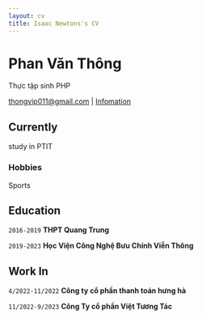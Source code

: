 ```yaml
---
layout: cv
title: Isaac Newtons's CV
---
```

# Phan Văn Thông
Thực tập sinh PHP

<div id="webaddress">
<a href="mailto:thongvip011@gmail.com">thongvip011@gmail.com</a>
| <a href="https://profile.vttcreative.vn/thongpv">Infomation</a>
</div>


## Currently

study in PTIT

### Hobbies

Sports

## Education

`2016-2019`
__THPT Quang Trung__

`2019-2023`
__Học Viện Công Nghệ Bưu Chính Viễn Thông__

## Work In

`4/2022-11/2022`
__Công ty cổ phần thanh toán hưng hà__

`11/2022-9/2023`
__Công Ty cổ phần Việt Tương Tác__


